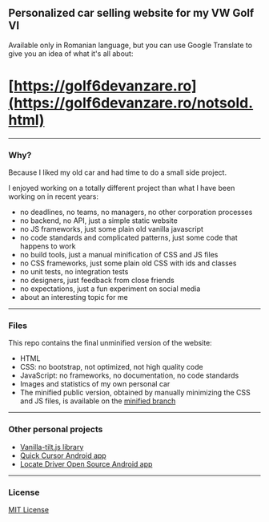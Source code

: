 ## Personalized car selling website for my VW Golf VI
Available only in Romanian language, but you can use Google Translate to give you an idea of what it's all about:
# [https://golf6devanzare.ro](https://golf6devanzare.ro/notsold.html) 

---

### Why?
Because I liked my old car and had time to do a small side project.

I enjoyed working on a totally different project than what I have been working on in recent years:
- no deadlines, no teams, no managers, no other corporation processes
- no backend, no API, just a simple static website
- no JS frameworks, just some plain old vanilla javascript
- no code standards and complicated patterns, just some code that happens to work
- no build tools, just a manual minification of CSS and JS files
- no CSS frameworks, just some plain old CSS with ids and classes
- no unit tests, no integration tests
- no designers, just feedback from close friends
- no expectations, just a fun experiment on social media
- about an interesting topic for me

---

### Files
This repo contains the final unminified version of the website:
- HTML
- CSS: no bootstrap, not optimized, not high quality code
- JavaScript: no frameworks, no documentation, no code standards
- Images and statistics of my own personal car
- The minified public version, obtained by manually minimizing the CSS and JS files, is available on the [minified branch](https://github.com/micku7zu/golf6devanzare.ro/tree/minified)

---

### Other personal projects
- [Vanilla-tilt.js library](https://micku7zu.github.io/vanilla-tilt.js/)
- [Quick Cursor Android app](https://play.google.com/store/apps/details?id=com.quickcursor)
- [Locate Driver Open Source Android app](https://github.com/micku7zu/Locate-driver)

---

### License
[MIT License](https://github.com/micku7zu/golf6devanzare.ro/blob/main/LICENSE)